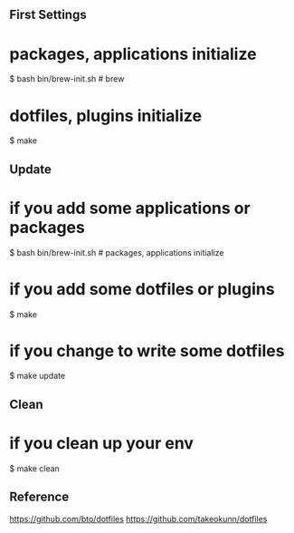 ## First Settings

# packages, applications initialize
$ bash bin/brew-init.sh # brew

# dotfiles, plugins initialize
$ make


## Update

# if you add some applications or packages
$ bash bin/brew-init.sh # packages, applications initialize

# if you add some dotfiles or plugins
$ make

# if you change to write some dotfiles
$ make update

## Clean

# if you clean up your env
$ make clean

## Reference
https://github.com/bto/dotfiles
https://github.com/takeokunn/dotfiles
